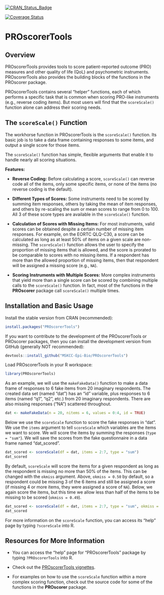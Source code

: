 
<!-- README.md is generated from README.Rmd. Please edit that file -->

[![CRAN_Status_Badge](http://www.r-pkg.org/badges/version/PROscorerTools)](https://cran.r-project.org/package=PROscorerTools)

[![Coverage
Status](https://img.shields.io/codecov/c/github/MSKCC-Epi-Bio/PROscorerTools/master.svg)](https://codecov.io/github/MSKCC-Epi-Bio/PROscorerTools?branch=master)

# PROscorerTools

## Overview

PROscorerTools provides tools to score patient-reported outcome (PRO)
measures and other quality of life (QoL) and psychometric instruments.
PROscorerTools also provides the building blocks of the functions in the
PROscorer package.

PROscorerTools contains several “helper” functions, each of which
performs a specific task that is common when scoring PRO-like
instruments (e.g., reverse coding items). But most users will find that
the `scoreScale()` function alone can address their scoring needs.

## The `scoreScale()` Function

The workhorse function in PROscorerTools is the `scoreScale()` function.
Its basic job is to take a data frame containing responses to some
items, and output a single score for those items.

The `scoreScale()` function has simple, flexible arguments that enable
it to handle nearly all scoring situations.

**Features:**

-   **Reverse Coding:** Before calculating a score, `scoreScale()` can
    reverse code all of the items, only some specific items, or none of
    the items (no reverse coding is the default).

-   **Different Types of Scores:** Some instruments need to be scored by
    summing item responses, others by taking the mean of item responses,
    and others by re-scaling the sum or mean scores to range from 0
    to 100. All 3 of these score types are available in the
    `scoreScale()` function.

-   **Calculation of Scores with Missing Items:** For most instruments,
    valid scores can be obtained despite a certain number of missing
    item responses. For example, on the EORTC QLQ-C30, a score can be
    calculated as long as at least 50% of items on a given scale are
    non-missing. The `scoreScale()` function allows the user to specify
    the proportion of missing items that is allowed, and the score is
    prorated to be comparable to scores with no missing items. If a
    respondent has more than the allowed proportion of missing items,
    then that respondent will be assigned a missing score (e.g., `NA`).

-   **Scoring Instruments with Multiple Scores:** More complex
    instruments that yield more than a single score can be scored by
    combining multiple calls to the `scoreScale()` function. In fact,
    most of the functions in the **PROscorer** package call
    `scoreScale()` multiple times.

## Installation and Basic Usage

Install the stable version from CRAN (recommended):

``` r
install.packages("PROscorerTools")
```

If you want to contribute to the development of the PROscorerTools or
PROscorer packages, then you can install the development version from
GitHub (generally NOT recommended):

``` r
devtools::install_github("MSKCC-Epi-Bio/PROscorerTools")
```

Load PROscorerTools in your R workspace:

``` r
library(PROscorerTools)
```

As an example, we will use the `makeFakeData()` function to make a data
frame of responses to 6 fake items from 20 imaginary respondents. The
created data set (named “dat”) has an “id” variable, plus responses to 6
items (named “q1”, “q2”, etc.) from 20 imaginary respondents. There are
also missing responses (“NA”) scattered throughout.

``` r
dat <- makeFakeData(n = 20, nitems = 6, values = 0:4, id = TRUE)
```

Below we use the `scoreScale` function to score the fake responses in
“dat”. We use the `items` argument to tell `scoreScale` which variables
are the items we want to score. We will score the items by summing the
responses (`type = "sum"`). We will save the scores from the fake
questionnaire in a data frame named “dat_scored”.

``` r
dat_scored <- scoreScale(df = dat, items = 2:7, type = "sum")
dat_scored
```

By default, `scoreScale` will score the items for a given respondent as
long as the respondent is missing no more than 50% of the items. This
can be changed with the `okmiss` argument. Above, `okmiss = 0.50` by
default, so a respondent could be missing 3 of the 6 items and still be
assigned a score (if missing 4 or more items, they were assigned a score
of `NA`). Below, we again score the items, but this time we allow less
than half of the items to be missing to be scored (`okmiss = 0.49`).

``` r
dat_scored <- scoreScale(df = dat, items = 2:7, type = "sum", okmiss = 0.49)
dat_scored
```

For more information on the `scoreScale` function, you can access its
“help” page by typing `?scoreScale` into R.

## Resources for More Information

-   You can access the “help” page for “PROscorerTools” package by
    typing `?PROscorerTools` into R.

-   Check out the [PROscorerTools
    vignettes](https://CRAN.R-project.org/package=PROscorerTools).

-   For examples on how to use the `scoreScale` function within a more
    complex scoring function, check out the source code for some of the
    functions in the **PROscorer** package.
